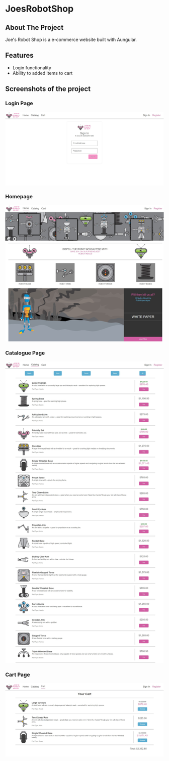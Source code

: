 # JoesRobotShop

## About The Project

Joe's Robot Shop is a e-commerce website built with Aungular.

## Features

- Login functionality
- Ability to added items to cart

## Screenshots of the project

### Login Page

![loginpage](./images/login.jpeg)

### Homepage

![homepage](./images/homepage.jpeg)

### Catalogue Page

![catalogue](./images/cataloguepage.jpeg)

### Cart Page

![cart](./images/cart.jpeg)
